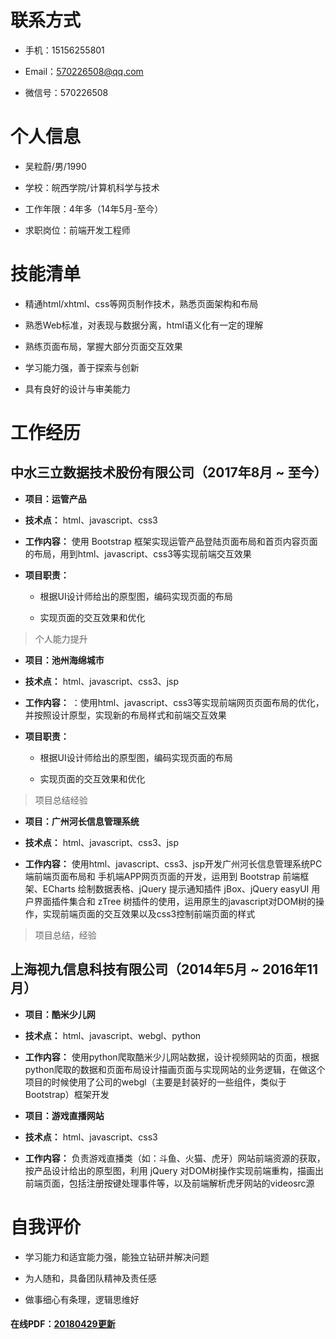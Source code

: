 # 联系方式

- 手机：15156255801

- Email：570226508@qq.com

- 微信号：570226508

# 个人信息

- 吴粒蔚/男/1990

- 学校：皖西学院/计算机科学与技术

- 工作年限：4年多（14年5月-至今）

- 求职岗位：前端开发工程师

# 技能清单

- 精通html/xhtml、css等网页制作技术，熟悉页面架构和布局

- 熟悉Web标准，对表现与数据分离，html语义化有一定的理解

- 熟练页面布局，掌握大部分页面交互效果

- 学习能力强，善于探索与创新

- 具有良好的设计与审美能力

# 工作经历

## 中水三立数据技术股份有限公司（2017年8月 ~ 至今）

- **项目：运管产品**

- **技术点：** html、javascript、css3

- **工作内容：** 使用 Bootstrap 框架实现运管产品登陆页面布局和首页内容页面的布局，用到html、javascript、css3等实现前端交互效果

- **项目职责：**

    - 根据UI设计师给出的原型图，编码实现页面的布局
    
    - 实现页面的交互效果和优化
    
> 个人能力提升

- **项目：池州海绵城市**

- **技术点：** html、javascript、css3、jsp

- **工作内容：** ：使用html、javascript、css3等实现前端网页页面布局的优化，并按照设计原型，实现新的布局样式和前端交互效果 

- **项目职责：**

    - 根据UI设计师给出的原型图，编码实现页面的布局
    
    - 实现页面的交互效果和优化
    
> 项目总结经验

- **项目：广州河长信息管理系统**

- **技术点：** html、javascript、css3、jsp

- **工作内容：** 使用html、javascript、css3、jsp开发广州河长信息管理系统PC端前端页面布局和 手机端APP网页页面的开发，运用到 Bootstrap 前端框架、ECharts 绘制数据表格、jQuery 提示通知插件 jBox、jQuery easyUI 用户界面插件集合和 zTree 树插件的使用，运用原生的javascript对DOM树的操作，实现前端页面的交互效果以及css3控制前端页面的样式

> 项目总结，经验

## 上海视九信息科技有限公司（2014年5月 ~ 2016年11月）

- **项目：酷米少儿网**

- **技术点：** html、javascript、webgl、python

- **工作内容：** 使用python爬取酷米少儿网站数据，设计视频网站的页面，根据python爬取的数据和页面布局设计描画页面与实现网站的业务逻辑，在做这个项目的时候使用了公司的webgl（主要是封装好的一些组件，类似于 Bootstrap）框架开发 

- **项目：游戏直播网站**

- **技术点：** html、javascript、css3

- **工作内容：** 负责游戏直播类（如：斗鱼、火猫、虎牙）网站前端资源的获取，按产品设计给出的原型图，利用 jQuery 对DOM树操作实现前端重构，描画出前端页面，包括注册按键处理事件等，以及前端解析虎牙网站的videosrc源 

# 自我评价

- 学习能力和适宜能力强，能独立钻研并解决问题

- 为人随和，具备团队精神及责任感

- 做事细心有条理，逻辑思维好

#### 在线PDF：[20180429更新](https://wulw.github.io/personal-resume/前端+四年+吴粒蔚.pdf)
